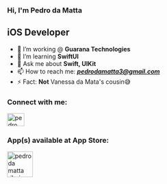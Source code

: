 ### Hi, I'm Pedro da Matta
## iOS Developer

- 🔭 I’m working @ **Guarana Technologies**
- 🌱 I’m learning **SwiftUI**
- 💬 Ask me about **Swift, UIKit**
- 📫 How to reach me: ***pedrodamatta3@gmail.com***
- ⚡ Fact: **Not** Vanessa da Mata's cousin😅

<h3 align="left">Connect with me:</h3>
<p align="left">
<a href="https://www.linkedin.com/in/pedro-moura-815231182/" target="blank"><img align="center" src="https://raw.githubusercontent.com/rahuldkjain/github-profile-readme-generator/master/src/images/icons/Social/linked-in-alt.svg" alt="pedro da matta ribeiro moura" height="30" width="40" /></a>
</p>

<h3 align="left">App(s) available at App Store:</h3>
<p align="left">
<a href="https://apps.apple.com/br/app/e-t-contact/id1570428842?l=en" target="blank"><img align="center" src="https://i.postimg.cc/kXf8qPDR/logoa-Line-108-2x-1.png" alt="pedro da matta ribeiro moura" height="60" width="60" /></a>
</p>
